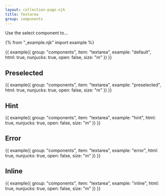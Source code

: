 ```yaml
---
layout: collection-page.njk
title: Textarea
group: components
---
```


Use the select component to...

{% from "_example.njk" import example %}

{{ example({ group: "components", item: "textarea", example: "default", html: true, nunjucks: true, open: false, size: "m" }) }}

## Preselected

{{ example({ group: "components", item: "textarea", example: "preselected", html: true, nunjucks: true, open: false, size: "m" }) }}

## Hint

{{ example({ group: "components", item: "textarea", example: "hint", html: true, nunjucks: true, open: false, size: "m" }) }}

## Error

{{ example({ group: "components", item: "textarea", example: "error", html: true, nunjucks: true, open: false, size: "m" }) }}

## Inline

{{ example({ group: "components", item: "textarea", example: "inline", html: true, nunjucks: true, open: false, size: "m" }) }}
